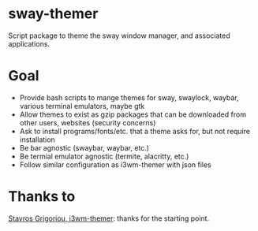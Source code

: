 # sway-themer
Script package to theme the sway window manager, and associated applications.

# Goal
* Provide bash scripts to mange themes for sway, swaylock, waybar, various terminal emulators, maybe gtk
* Allow themes to exist as gzip packages that can be downloaded from other users, websites (security concerns)
* Ask to install programs/fonts/etc. that a theme asks for, but not require installation
* Be bar agnostic (swaybar, waybar, etc.)
* Be termial emulator agnostic (termite, alacritty, etc.)
* Follow similar configuration as i3wm-themer with json files

# Thanks to
[Stavros Grigoriou, i3wm-themer](https://github.com/unix121/i3wm-themer): thanks for the starting point.
